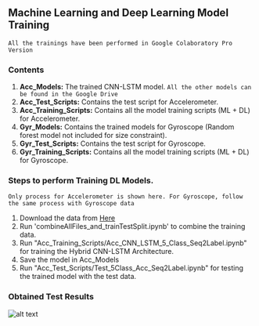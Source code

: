 ## Machine Learning and Deep Learning Model Training

`All the trainings have been performed in Google Colaboratory Pro Version`

### Contents
1. **Acc_Models:** The trained CNN-LSTM model. 
   `All the other models can be found in the Google Drive`
2. **Acc_Test_Scripts:** Contains the test script for Accelerometer.
3. **Acc_Training_Scripts:** Contains all the model training scripts (ML + DL) for Accelerometer.
4. **Gyr_Models:** Contains the trained models for Gyroscope (Random forest model not included for size constraint).
5. **Gyr_Test_Scripts:** Contains the test script for Gyroscope.
3. **Gyr_Training_Scripts:** Contains all the model training scripts (ML + DL) for Gyroscope.

### Steps to perform Training DL Models.
`Only process for Accelerometer is shown here. For Gyroscope, follow the same process with Gyroscope data `

1. Download the data from [Here](https://drive.google.com/drive/folders/1_NTmYTuADib17Trl6Qa9ooUy4BlqG5oA?usp=sharing)
2. Run 'combineAllFiles_and_trainTestSplit.ipynb' to combine the training data.
3. Run "Acc_Training_Scripts/Acc_CNN_LSTM_5_Class_Seq2Label.ipynb" for training the Hybrid CNN-LSTM Architecture.
4. Save the model in Acc_Models
5. Run "Acc_Test_Scripts/Test_5Class_Acc_Seq2Label.ipynb" for testing the trained model with the test data.

### Obtained Test Results
![alt text](https://github.com/Niloy-Chakraborty/FDD-in-UAV-using-Deep-Learning/blob/master/ML_DL/misc_images/ConfusionMatrics.drawio.png)




 

